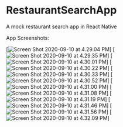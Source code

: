 # RestaurantSearchApp
A mock restaurant search app in React Native

App Screenshots:

[![Screen Shot 2020-09-10 at 4.29.04 PM](https://i.imgur.com/ihawayK.png)]
[![Screen Shot 2020-09-10 at 4.29.35 PM](https://i.imgur.com/lS4bU5b.png)]
[![Screen Shot 2020-09-10 at 4.30.01 PM](https://i.imgur.com/cHMjjnX.png)]
[![Screen Shot 2020-09-10 at 4.30.22 PM](https://i.imgur.com/yDVkGPX.png)]
[![Screen Shot 2020-09-10 at 4.30.33 PM](https://i.imgur.com/uZzk65W.png)]
[![Screen Shot 2020-09-10 at 4.30.52 PM](https://i.imgur.com/TZ5XrTh.png)]
[![Screen Shot 2020-09-10 at 4.31.00 PM](https://i.imgur.com/1LcdTyF.png)]
[![Screen Shot 2020-09-10 at 4.31.08 PM](https://i.imgur.com/i6jyYu2.png)]
[![Screen Shot 2020-09-10 at 4.31.19 PM](https://i.imgur.com/nyg9xLa.png)]
[![Screen Shot 2020-09-10 at 4.31.46 PM](https://i.imgur.com/6na9Er2.png)]
[![Screen Shot 2020-09-10 at 4.31.56 PM](https://i.imgur.com/pyBxEpu.png)]
[![Screen Shot 2020-09-10 at 4.32.09 PM](https://i.imgur.com/BFnQ2VK.png)]
